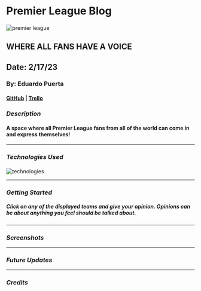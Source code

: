 # Premier League Blog
####
![premier league](https://cdnuploads.aa.com.tr/uploads/Contents/2019/08/08/thumbs_b_c_ce796e74fba47359bf4dc316ab5e3f6f.jpg?v=165257)
## WHERE ALL FANS HAVE A VOICE
## Date: 2/17/23
### By: Eduardo Puerta
#### [GitHub](https://github.com/eduardopuerta9) | [Trello](https://trello.com/b/iWgs0s9C/premier-league-blog)

### ***Description***
#### A space where all Premier League fans from all of the world can come in and express themselves!
***
### ***Technologies Used***
####
![technologies](https://media.licdn.com/dms/image/C4E12AQG_G4cVE_j-Uw/article-cover_image-shrink_600_2000/0/1559564224415?e=2147483647&v=beta&t=-zPUU2jPUtZEVhH4xtMZcXjm0E-w9MIHVIu6E9w3o28)
***

### ***Getting Started***
##### Click on any of the displayed teams and give your opinion. Opinions can be about anything you feel should be talked about. 

***
### ***Screenshots***

***
### ***Future Updates***

***
### ***Credits***
